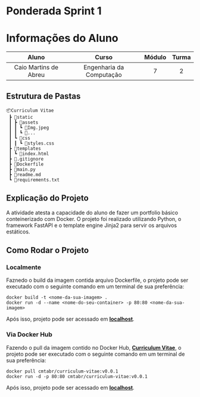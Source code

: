 # Ponderada Sprint 1 

# Informações do Aluno  
Aluno | Curso | Módulo | Turma
:---: | :---: | :---: | :---:
Caio Martins de Abreu | Engenharia da Computação | 7 | 2

## Estrutura de Pastas
```
📦Curriculum Vitae
 ┣ 📂static
 ┃ ┣ 📂assets
 ┃ ┃ ┗ 📜Img.jpeg
 ┃ ┃ ┗ 📜...
 ┃ ┗ 📂css
 ┃ ┃ ┗ 📜styles.css
 ┣ 📂templates
 ┃ ┗ 📜index.html
 ┣ 📜.gitignore
 ┣ 📜Dockerfile
 ┣ 📜main.py
 ┣ 📜readme.md
 ┗ 📜requirements.txt
```
## Explicação do Projeto
A atividade atesta a capacidade do aluno de fazer um portfolio básico conteinerizado com Docker. O projeto foi realizado utilizando Python, o framework FastAPI e o template engine Jinja2 para servir os arquivos estáticos. 

## Como Rodar o Projeto
### Localmente
Faznedo o build da imagem contida arquivo Dockerfile, o projeto pode ser executado com o seguinte comando em um terminal de sua preferência:
```
docker build -t <nome-da-sua-imagem> .
docker run -d --name <nome-do-seu-container> -p 80:80 <nome-da-sua-imagem>
```
Após isso, projeto pode ser acessado em **[localhost](http://localhost:80)**.

### Via Docker Hub
Fazendo o pull da imagem contido no Docker Hub, **[Curriculum Vitae](https://hub.docker.com/r/cmtabr/curriculum-vitae)**, o projeto pode ser executado com o seguinte comando em um terminal de sua preferência:
```
docker pull cmtabr/curriculum-vitae:v0.0.1
docker run -d -p 80:80 cmtabr/curriculum-vitae:v0.0.1
```
Após isso, projeto pode ser acessado em **[localhost](http://localhost:80)**.

